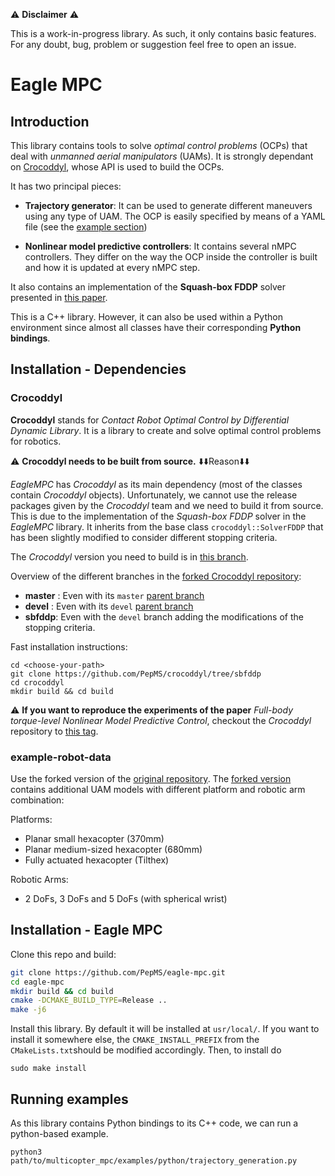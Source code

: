 :warning: **Disclaimer** :warning:

This is a work-in-progress library. As such, it only contains basic features. For any doubt, bug, problem or suggestion feel free to open an issue. 

# Eagle MPC
## Introduction
This library contains tools to solve *optimal control problems* (OCPs) that deal with *unmanned aerial manipulators* (UAMs).
It is strongly dependant on [Crocoddyl](https://github.com/loco-3d/crocoddyl), whose API is used to build the OCPs.

It has two principal pieces:
- **Trajectory generator**: It can be used to generate different maneuvers using any type of UAM. The OCP is easily specified by means of a YAML file (see the [example section](#examples))

- **Nonlinear model predictive controllers**: It contains several nMPC controllers. They differ on the way the OCP inside the controller is built and how it is updated at every nMPC step.

It also contains an implementation of the **Squash-box FDDP** solver presented in [this paper](http://www.iri.upc.edu/files/scidoc/2352-Squash-box-feasibility-driven-differential-dynamic-programming.pdf).

This is a C++ library. However, it can also be used within a Python environment since almost all classes have their corresponding **Python bindings**.

## Installation - Dependencies
### Crocoddyl
**Crocoddyl** stands for *Contact Robot Optimal Control by Differential Dynamic Library*. It is a library to create and solve optimal control problems for robotics.

:warning: **Crocoddyl needs to be built from source.** :arrow_down::arrow_down:Reason:arrow_down::arrow_down:

*EagleMPC* has *Crocoddyl* as its main dependency (most of the classes contain *Crocoddyl* objects). Unfortunately, we cannot use the release packages given by the *Crocoddyl* team and we need to build it from source.
This is due to the implementation of the *Squash-box FDDP* solver in the *EagleMPC* library. 
It inherits from the base class `crocoddyl::SolverFDDP` that has been slightly modified to consider different stopping criteria. 

The *Crocoddyl* version you need to build is in [this branch](https://github.com/PepMS/crocoddyl/tree/sbfddp).

Overview of the different branches in the [forked Crocoddyl repository](https://github.com/PepMS/crocoddyl):
- **master** : Even with its `master` [parent branch](https://github.com/loco-3d/crocoddyl/tree/master)
- **devel** : Even with its `devel` [parent branch](https://github.com/loco-3d/crocoddyl/tree/devel)
- **sbfddp**: Even with the `devel` branch adding the modifications of the stopping criteria.

Fast installation instructions:
```console
cd <choose-your-path>
git clone https://github.com/PepMS/crocoddyl/tree/sbfddp
cd crocoddyl
mkdir build && cd build

```
 ⚠️ **If you want to reproduce the experiments of the paper** *Full-body torque-level Nonlinear Model Predictive Control*, checkout the *Crocoddyl* repository to [this tag](https://github.com/PepMS/crocoddyl/releases/tag/fbtlnmpc_uam).

### example-robot-data
Use the forked version of the [original repository](https://github.com/Gepetto/example-robot-data). 
The [forked version](https://github.com/PepMS/example-robot-data) contains additional UAM models with different platform and robotic arm combination:

Platforms:
- Planar small hexacopter (370mm)
- Planar medium-sized hexacopter (680mm)
- Fully actuated hexacopter (Tilthex)

Robotic Arms:
- 2 DoFs, 3 DoFs and 5 DoFs (with spherical wrist)

## Installation - Eagle MPC

Clone this repo and build:
```bash
git clone https://github.com/PepMS/eagle-mpc.git
cd eagle-mpc
mkdir build && cd build
cmake -DCMAKE_BUILD_TYPE=Release ..
make -j6
```

Install this library. By default it will be installed at `usr/local/`. If you want to install it somewhere else, the `CMAKE_INSTALL_PREFIX` from the `CMakeLists.txt`should be modified accordingly. Then, to install do
```
sudo make install
```

## <a name="examples"></a> Running examples
As this library contains Python bindings to its C++ code, we can run a python-based example.
```
python3 path/to/multicopter_mpc/examples/python/trajectory_generation.py
```

